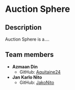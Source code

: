 # Auction Sphere

## Description
Auction Sphere is a....

## Team members
- **Azmaan Din**
  - GitHub: [Aquitaine24](https://github.com/aquitaine24)
- **Jan Karlo Nito**
  - GitHub: [JakoNito](https://github.com/JakoNito)
